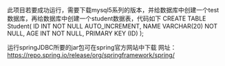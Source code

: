 此项目若要成功运行，需要下载mysql5系列的版本，并给数据库中创建一个test数据库，再给数据库中创建一个student数据表，代码如下
CREATE TABLE Student(
   ID   INT NOT NULL AUTO_INCREMENT,
   NAME VARCHAR(20) NOT NULL,
   AGE  INT NOT NULL,
   PRIMARY KEY (ID)
);

运行springJDBC所要的jar包可在spring官方网站中下载
网址：https://repo.spring.io/release/org/springframework/spring/
